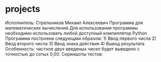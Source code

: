 # projects
Исполнитель: Стрельников Михаил Алексеевич
Программа для математических вычислений
Для использования программы необходимо использовать любой доступный компиллятор Python
Программа построена следующми образом: 1) Ввод первого числа
                                       2) Ввод второго числа
                                       3) Ввод знака действия
                                       4) Вывод результата
Особенность: частное двух введеных чисел будет выведено с точностью до сотых 0,00.
Скриншоты тестов:
